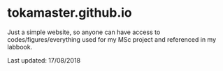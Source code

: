 # tokamaster.github.io

Just a simple website, so anyone can have access to codes/figures/everything used for my MSc project and referenced in my labbook.

Last updated: 17/08/2018
